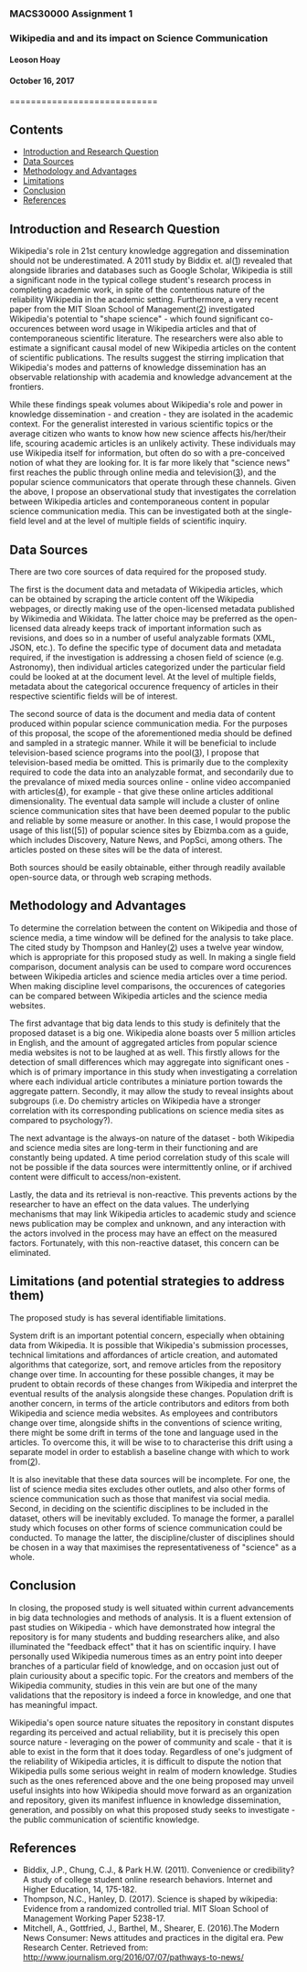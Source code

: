 ### MACS30000 Assignment 1
### Wikipedia and and its impact on Science Communication
#### Leoson Hoay
#### October 16, 2017

============================
## Contents
* [Introduction and Research Question](#introduction)
* [Data Sources](#data)
* [Methodology and Advantages](#method)
* [Limitations](#limitations)
* [Conclusion](#conclusion)
* [References](#references)



## Introduction and Research Question <a name = "introduction"></a>
Wikipedia's role in 21st century knowledge aggregation and dissemination should not be underestimated. A 2011 study by Biddix et. al([1]) revealed that alongside libraries and databases such as Google Scholar, Wikipedia is still a significant node in the typical college student's research process in completing academic work, in spite of the contentious nature of the reliability Wikipedia in the academic setting. Furthermore, a very recent paper from the MIT Sloan School of Management([2]) investigated Wikipedia's potential to "shape science" - which found significant co-occurences between word usage in Wikipedia articles and that of contemporaneous scientific literature. The researchers were also able to estimate a significant causal model of new Wikipedia articles on the content of scientific publications. The results suggest the stirring implication that Wikipedia's modes and patterns of knowledge dissemination has an observable relationship with academia and knowledge advancement at the frontiers.

While these findings speak volumes about Wikipedia's role and power in knowledge dissemination - and creation - they are isolated in the academic context. For the generalist interested in various scientific topics or the average citizen who wants to know how new science affects his/her/their life, scouring academic articles is an unlikely activity. These individuals may use Wikipedia itself for information, but often do so with a pre-conceived notion of what they are looking for. It is far more likely that "science news" first reaches the public through online media and television([3]), and the popular science communicators that operate through these channels. Given the above, I propose an observational study that investigates the correlation between Wikipedia articles and contemporaneous content in popular science communication media. This can be investigated both at the single-field level and at the level of multiple fields of scientific inquiry.
 

## Data Sources <a name = "data"></a>
There are two core sources of data required for the proposed study. 

The first is the document data and metadata of Wikipedia articles, which can be obtained by scraping the article content off the Wikipedia webpages, or directly making use of the open-licensed metadata published by Wikimedia and Wikidata. The latter choice may be preferred as the open-licensed data already keeps track of important information such as revisions, and does so in a number of useful analyzable formats (XML, JSON, etc.). To define the specific type of document data and metadata required, if the investigation is addressing a chosen field of science (e.g. Astronomy), then individual articles categorized under the particular field could be looked at at the document level. At the level of multiple fields, metadata about the categorical occurence frequency of articles in their respective scientific fields will be of interest. 

The second source of data is the document and media data of content produced within popular science communication media. For the purposes of this proposal, the scope of the aforementioned media should be defined and sampled in a strategic manner. While it will be beneficial to include television-based science programs into the pool([3]), I propose that television-based media be omitted. This is primarily due to the complexity required to code the data into an analyzable format, and secondarily due to the prevalance of mixed media sources online - online video accompanied with articles([4]), for example - that give these online articles additional dimensionality. The eventual data sample will include a cluster of online science communication sites that have been deemed popular to the public and reliable by some measure or another. In this case, I would propose the usage of this list([5]) of popular science sites by Ebizmba.com as a guide, which includes Discovery, Nature News, and PopSci, among others. The articles posted on these sites will be the data of interest.

Both sources should be easily obtainable, either through readily available open-source data, or through web scraping methods.


## Methodology and Advantages <a name = "method"></a>
To determine the correlation between the content on Wikipedia and those of science media, a time window will be defined for the analysis to take place. The cited study by Thompson and Hanley([2]) uses a twelve year window, which is appropriate for this proposed study as well. In making a single field comparison, document analysis can be used to compare word occurences between Wikipedia articles and science media articles over a time period. When making discipline level comparisons, the occurences of categories can be compared between Wikipedia articles and the science media websites.  

The first advantage that big data lends to this study is definitely that the proposed dataset is a big one. Wikipedia alone boasts over 5 million articles in English, and the amount of aggregated articles from popular science media websites is not to be laughed at as well. This firstly allows for the detection of small differences which may aggregate into significant ones - which is of primary importance in this study when investigating a correlation where each individual article contributes a miniature portion towards the aggregate pattern. Secondly, it may allow the study to reveal insights about subgroups (i.e. Do chemistry articles on Wikipedia have a stronger correlation with its corresponding publications on science media sites as compared to psychology?).

The next advantage is the always-on nature of the dataset - both Wikipedia and science media sites are long-term in their functioning and are constantly being updated. A time period correlation study of this scale will not be possible if the data sources were intermittently online, or if archived content were difficult to access/non-existent.

Lastly, the data and its retrieval is non-reactive. This prevents actions by the researcher to have an effect on the data values. The underlying mechanisms that may link Wikipedia articles to academic study and science news publication may be complex and unknown, and any interaction with the actors involved in the process may have an effect on the measured factors. Fortunately, with this non-reactive dataset, this concern can be eliminated. 


## Limitations (and potential strategies to address them) <a name = "limitations"></a>
The proposed study is has several identifiable limitations. 

System drift is an important potential concern, especially when obtaining data from Wikipedia. It is possible that Wikipedia's submission processes, technical limitations and affordances of article creation, and automated algorithms that categorize, sort, and remove articles from the repository change over time. In accounting for these possible changes, it may be prudent to obtain records of these changes from Wikipedia and interpret the eventual results of the analysis alongside these changes. Population drift is another concern, in terms of the article contributors and editors from both Wikipedia and science media websites. As employees and contributors change over time, alongside shifts in the conventions of science writing, there might be some drift in terms of the tone and language used in the articles. To overcome this, it will be wise to to characterise this drift using a separate model in order to establish a baseline change with which to work from([2]).  

It is also inevitable that these data sources will be incomplete. For one, the list of science media sites excludes other outlets, and also other forms of science communication such as those that manifest via social media. Second, in deciding on the scientific disciplines to be included in the dataset, others will be inevitably excluded. To manage the former, a parallel study which focuses on other forms of science communication could be conducted. To manage the latter, the discipline/cluster of disciplines should be chosen in a way that maximises the representativeness of "science" as a whole. 


## Conclusion <a name = "conclusion"></a>
In closing, the proposed study is well situated within current advancements in big data technologies and methods of analysis. It is a fluent extension of past studies on Wikipedia - which have demonstrated how integral the repository is for many students and budding researchers alike, and also illuminated the "feedback effect" that it has on scientific inquiry. I have personally used Wikipedia numerous times as an entry point into deeper branches of a particular field of knowledge, and on occasion just out of plain curiousity about a specific topic. For the creators and members of the Wikipedia community, studies in this vein are but one of the many validations that the repository is indeed a force in knowledge, and one that has meaningful impact.

Wikipedia's open source nature situates the repository in constant disputes regarding its perceived and actual reliability, but it is precisely this open source nature - leveraging on the power of community and scale - that it is able to exist in the form that it does today. Regardless of one's judgment of the reliability of Wikipedia articles, it is difficult to dispute the notion that Wikipedia pulls some serious weight in realm of modern knowledge. Studies such as the ones referenced above and the one being proposed may unveil useful insights into how Wikipedia should move forward as an organization and repository, given its manifest influence in knowledge dissemination, generation, and possibly on what this proposed study seeks to investigate - the public communication of scientific knowledge. 


## References <a name = "references"></a>

- Biddix, J.P., Chung, C.J., & Park H.W. (2011). Convenience or credibility? A study of college student online research behaviors. Internet and Higher Education, 14, 175-182.
- Thompson, N.C., Hanley, D. (2017). Science is shaped by wikipedia: Evidence from a randomized controlled trial. MIT Sloan School of Management Working Paper 5238-17.
- Mitchell, A., Gottfried, J., Barthel, M., Shearer, E. (2016).The Modern News Consumer: News attitudes and practices in the digital era. Pew Research Center. Retrieved from: http://www.journalism.org/2016/07/07/pathways-to-news/


[1]: https://www.researchgate.net/publication/222036119_Convenience_or_credibility_A_study_of_college_student_research_behaviors
[2]: http://www.nature.com/news/wikipedia-shapes-language-in-science-papers-1.22656
[3]: http://www.journalism.org/2016/07/07/pathways-to-news/
[4]: http://www.nature.com/news/1-500-scientists-lift-the-lid-on-reproducibility-1.19970


